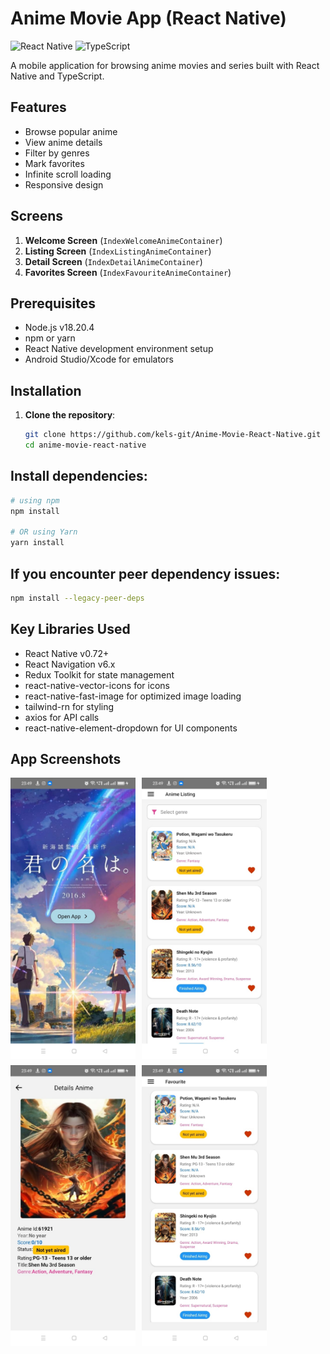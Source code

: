 # Anime Movie App (React Native)

![React Native](https://img.shields.io/badge/react_native-%2320232a.svg?style=for-the-badge&logo=react&logoColor=%2361DAFB)
![TypeScript](https://img.shields.io/badge/typescript-%23007ACC.svg?style=for-the-badge&logo=typescript&logoColor=white)

A mobile application for browsing anime movies and series built with React Native and TypeScript.

## Features

- Browse popular anime
- View anime details
- Filter by genres
- Mark favorites
- Infinite scroll loading
- Responsive design

## Screens

1. **Welcome Screen** (`IndexWelcomeAnimeContainer`)
2. **Listing Screen** (`IndexListingAnimeContainer`)
3. **Detail Screen** (`IndexDetailAnimeContainer`) 
4. **Favorites Screen** (`IndexFavouriteAnimeContainer`)

## Prerequisites

- Node.js v18.20.4
- npm or yarn
- React Native development environment setup
- Android Studio/Xcode for emulators

## Installation

1. **Clone the repository**:
   ```bash
   git clone https://github.com/kels-git/Anime-Movie-React-Native.git
   cd anime-movie-react-native

## Install dependencies:

```bash
# using npm
npm install

# OR using Yarn
yarn install
```

## If you encounter peer dependency issues:
```bash
npm install --legacy-peer-deps
```

## Key Libraries Used

- React Native v0.72+
- React Navigation v6.x
- Redux Toolkit for state management
- react-native-vector-icons for icons
- react-native-fast-image for optimized image loading
- tailwind-rn for styling
- axios for API calls
- react-native-element-dropdown for UI components

## App Screenshots

<div style="display: flex; flex-wrap: wrap; gap: 10px;">
  <img src="./screenshots/welcome.jpeg" width="200" />
  <img src="./screenshots/listing.jpeg" width="200" />
  <img src="./screenshots/detail.jpeg" width="200" />
   <img src="./screenshots/favorites.jpeg" width="200" />
</div>

